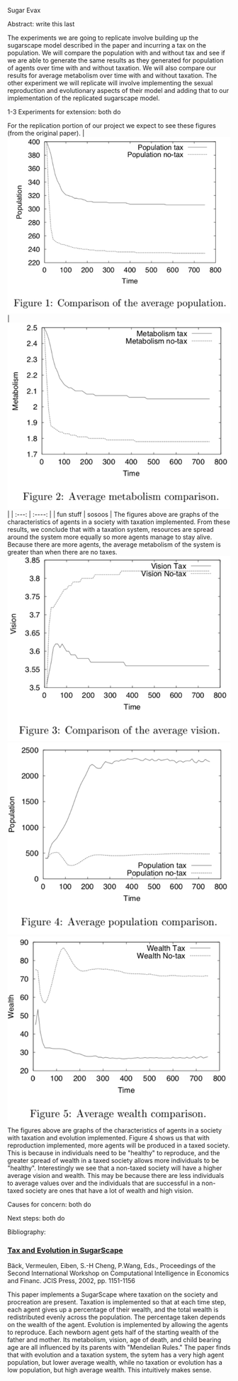 Sugar Evax

Abstract: write this last

The experiments we are going to replicate involve building up the sugarscape model described in the paper and incurring a tax on the population. We will compare the population with and without tax and see if we are able to generate the same results as they generated for population of agents over time with and without taxation. We will also compare our results for average metabolism over time with and without taxation. The other experiment we will replicate will involve implementing the sexual reproduction and evolutionary aspects of their model and adding that to our implementation of the replicated sugarscape model.

1-3 Experiments for extension: both do

For the replication portion of our project we expect to see these figures (from the original paper).
|![](https://github.com/ComplexityVE/SugarEvax/blob/master/images/taxation1.png) | ![](https://github.com/ComplexityVE/SugarEvax/blob/master/images/taxation2.png) | 
| :---: | :----: |
| fun stuff | sosoos |
The figures above are graphs of the characteristics of agents in a society with taxation implemented. From these results, we conclude that with a taxation system, resources are spread around the system more equally so more agents manage to stay alive. Because there are more agents, the average metabolism of the system is greater than when there are no taxes.
![](https://github.com/ComplexityVE/SugarEvax/blob/master/images/evolution3.png) ![](https://github.com/ComplexityVE/SugarEvax/blob/master/images/evolution4.png) ![](https://github.com/ComplexityVE/SugarEvax/blob/master/images/evolution5.png)
The figures above are graphs of the characteristics of agents in a society with taxation and evolution implemented. Figure 4 shows us that with reproduction implemented, more agents will be produced in a taxed society. This is because in individuals need to be "healthy" to reproduce, and the greater spread of wealth in a taxed society allows more individuals to be "healthy". Interestingly we see that a non-taxed society will have a higher average vision and wealth. This may be because there are less individuals to average values over and the individuals that are successful in a non-taxed society are ones that have a lot of wealth and high vision.


Causes for concern: both do

Next steps: both do


Bibliography:
### [Tax and Evolution in SugarScape](www.cs.vu.nl/~gusz/papers/Tax-and-evolution.ps)
Bäck, Vermeulen, Eiben, S.-H Cheng, P.Wang, Eds., Proceedings of the Second International Workshop on Computational Intelligence in Economics and Financ. JCIS Press, 2002, pp. 1151-1156

This paper implements a SugarScape where taxation on the society and procreation are present. Taxation is implemented so that at each time step, each agent gives up a percentage of their wealth, and the total wealth is redistributed evenly across the population. The percentage taken depends on the wealth of the agent. Evolution is implemented by allowing the agents to reproduce. Each newborn agent gets half of the starting wealth of the father and mother. Its metabolism, vision, age of death, and child bearing age are all influenced by its parents with "Mendelian Rules." The paper finds that with evolution and a taxation system, the sytem has a very high agent population, but lower average wealth, while no taxation or evolution has a low population, but high average wealth. This intuitively makes sense.
